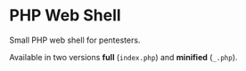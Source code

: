 # PHP Web Shell

Small PHP web shell for pentesters.

Available in two versions **full** (`index.php`) and **minified** (`_.php`).
